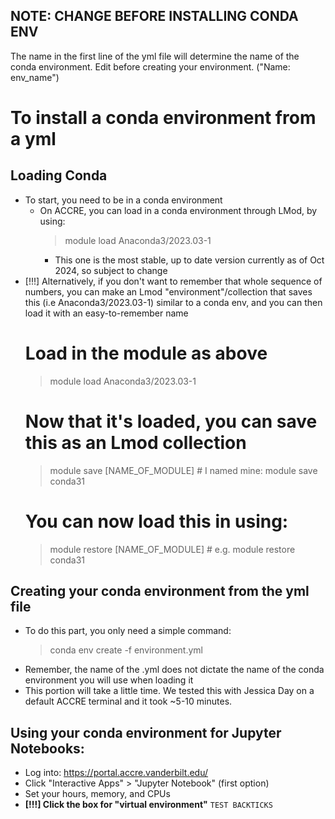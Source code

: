 ## NOTE: CHANGE BEFORE INSTALLING CONDA ENV
The name in the first line of the yml file will determine the name of the conda environment. Edit before creating your environment. ("Name: env_name")

# To install a conda environment from a yml
## Loading Conda 
- To start, you need to be in a conda environment
  - On ACCRE, you can load in a conda environment through LMod, by using:
      > module load Anaconda3/2023.03-1
      - This one is the most stable, up to date version currently as of Oct 2024, so subject to change
- [!!!] Alternatively, if you don't want to remember that whole sequence of numbers, you can make an Lmod "environment"/collection that saves this (i.e Anaconda3/2023.03-1) similar to a conda env, and you can then load it with an easy-to-remember name
    # Load in the module as above
    > module load Anaconda3/2023.03-1
    # Now that it's loaded, you can save this as an Lmod collection
    > module save [NAME_OF_MODULE] # I named mine: module save conda31
    # You can now load this in using:
    > module restore [NAME_OF_MODULE] # e.g. module restore conda31

## Creating your conda environment from the yml file 
- To do this part, you only need a simple command:
    > conda env create -f environment.yml
- Remember, the name of the .yml does not dictate the name of the conda environment you will use when loading it
- This portion will take a little time. We tested this with Jessica Day on a default ACCRE terminal and it took ~5-10 minutes.

## Using your conda environment for Jupyter Notebooks:
- Log into: https://portal.accre.vanderbilt.edu/
- Click "Interactive Apps" > "Jupyter Notebook" (first option)
- Set your hours, memory, and CPUs
- **[!!!] Click the box for "virtual environment"**
`TEST BACKTICKS`
